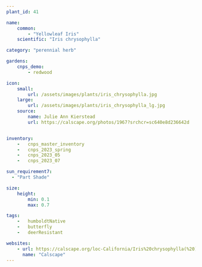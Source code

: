 ```yaml
---
plant_id: 41

name: 
    common: 
        - "Yellowleaf Iris"   
    scientific: "Iris chrysophylla"  

category: "perennial herb"

gardens: 
    cnps_demo:
        - redwood

icon: 
    small: 
        url: /assets/images/plants/iris_chrysophylla.jpg 
    large: 
        url: /assets/images/plants/iris_chrysophylla_lg.jpg 
    source: 
        name: Julie Ann Kierstead 
        url: https://calscape.org/photos/1967?srchcr=sc640e8d236642d


inventory: 
    -   cnps_master_inventory
    -   cnps_2023_spring
    -   cnps_2023_05 
    -   cnps_2023_07 

sun_requirement7:
  - "Part Shade"

size:
    height: 
        min: 0.1
        max: 0.7

tags:  
    -   humboldtNative
    -   butterfly
    -   deerResistant

websites: 
    - url: https://calscape.org/loc-California/Iris%20chrysophylla(%20) 
      name: "Calscape"
---
```


